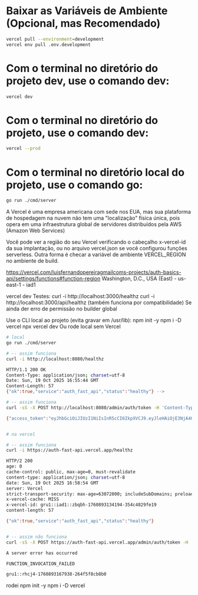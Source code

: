 # Baixar as Variáveis de Ambiente (Opcional, mas Recomendado)

```bash
vercel pull --environment=development
vercel env pull .env.development
```

# Com o terminal no diretório do projeto dev, use o comando dev:
```bash
vercel dev
```

# Com o terminal no diretório do projeto, use o comando dev:
```bash
vercel --prod
```

# Com o terminal no diretório local do projeto, use o comando go:
```bash
go run ./cmd/server
```




A Vercel é uma empresa americana com sede nos EUA, mas sua plataforma de hospedagem na nuvem não tem uma "localização" física única, pois opera em uma infraestrutura global de servidores distribuídos pela AWS (Amazon Web Services)

Você pode ver a região do seu Vercel verificando o cabeçalho x-vercel-id da sua implantação, ou no arquivo vercel.json se você configurou funções serverless. Outra forma é checar a variável de ambiente VERCEL_REGION no ambiente de build. 


https://vercel.com/luisfernandopereiragmailcoms-projects/auth-basics-api/settings/functions#function-region
Washington, D.C., USA (East) - us-east-1 - iad1

vercel dev
Testes:
curl -i http://localhost:3000/healthz
curl -i http://localhost:3000/api/healthz (também funciona por compatibilidade)
Se ainda der erro de permissão no builder global

Use o CLI local ao projeto (evita gravar em /usr/lib):
npm init -y
npm i -D vercel
npx vercel dev
Ou rode local sem Vercel


```bash
# local
go run ./cmd/server 

# -- assim funciona
curl -i http://localhost:8080/healthz

HTTP/1.1 200 OK
Content-Type: application/json; charset=utf-8
Date: Sun, 19 Oct 2025 16:55:44 GMT
Content-Length: 57
{"ok":true,"service":"auth_fast_api","status":"healthy"} -->

# -- assim funciona
curl -sS -X POST http://localhost:8080/admin/auth/token -H 'Content-Type: application/json' -d '{"username":"admin","password":"stringst"}' 

{"access_token":"eyJhbGciOiJIUzI1NiIsInR5cCI6IkpXVCJ9.eyJleHAiOjE3NjA4OTQ3NzksInNpZCI6IjM5YWI4ZTFmLWY3NGYtNGE5My05NzU2LWNjOWE3ZDczOGU2YyIsInNybyI6InJvb3QiLCJzdWIiOiJhZG1pbnwxIiwid3NzIjp7fX0.RWEHh2Umy_g9oRQmn75wjrcNmLQIDV3W2k9jbXPnw-g","refresh_token":"34f62c88851441c127cea461d5c1fd9c70854914de261d0c6ef4fb2958450758","success":true}


# na vercel

# -- assim funciona
curl -i https://auth-fast-api.vercel.app/healthz

HTTP/2 200 
age: 0
cache-control: public, max-age=0, must-revalidate
content-type: application/json; charset=utf-8
date: Sun, 19 Oct 2025 16:58:54 GMT
server: Vercel
strict-transport-security: max-age=63072000; includeSubDomains; preload
x-vercel-cache: MISS
x-vercel-id: gru1::iad1::zbqbh-1760893134194-354c4829fe19
content-length: 57

{"ok":true,"service":"auth_fast_api","status":"healthy"}


# -- assim não funciona
curl -sS -X POST https://auth-fast-api.vercel.app/admin/auth/token -H 'Content-Type: application/json' -d '{"username":"admin","password":"stringst"}'

A server error has occurred

FUNCTION_INVOCATION_FAILED

gru1::rhcj4-1760893167938-264f5f8cb8b0

```






rodei
npm init -y
npm i -D vercel

